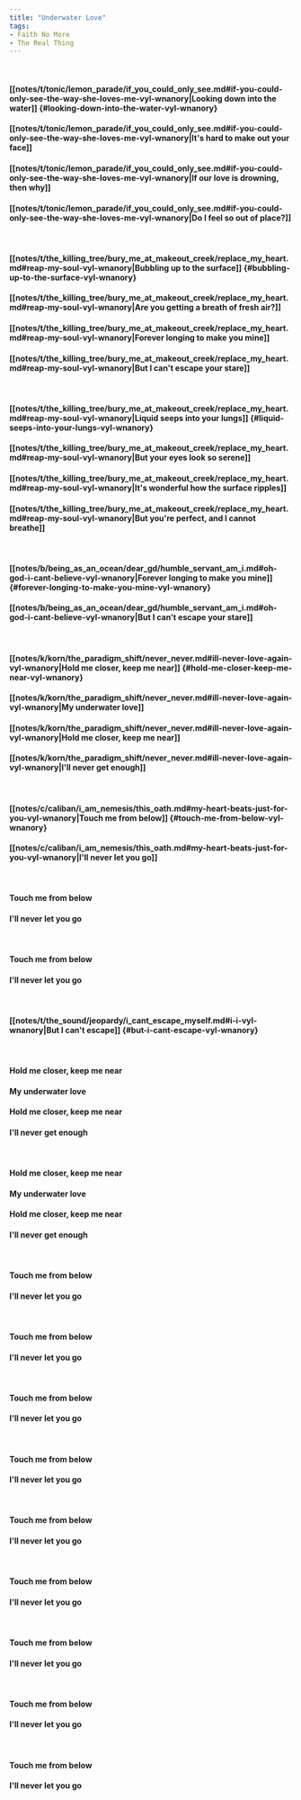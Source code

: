 ```yaml
---
title: "Underwater Love"
tags:
- Faith No More
- The Real Thing
---
```

&nbsp;
#### [[notes/t/tonic/lemon_parade/if_you_could_only_see.md#if-you-could-only-see-the-way-she-loves-me-vyl-wnanory|Looking down into the water]] {#looking-down-into-the-water-vyl-wnanory}
#### [[notes/t/tonic/lemon_parade/if_you_could_only_see.md#if-you-could-only-see-the-way-she-loves-me-vyl-wnanory|It's hard to make out your face]]
#### [[notes/t/tonic/lemon_parade/if_you_could_only_see.md#if-you-could-only-see-the-way-she-loves-me-vyl-wnanory|If our love is drowning, then why]]
#### [[notes/t/tonic/lemon_parade/if_you_could_only_see.md#if-you-could-only-see-the-way-she-loves-me-vyl-wnanory|Do I feel so out of place?]]
&nbsp;
#### [[notes/t/the_killing_tree/bury_me_at_makeout_creek/replace_my_heart.md#reap-my-soul-vyl-wnanory|Bubbling up to the surface]] {#bubbling-up-to-the-surface-vyl-wnanory}
#### [[notes/t/the_killing_tree/bury_me_at_makeout_creek/replace_my_heart.md#reap-my-soul-vyl-wnanory|Are you getting a breath of fresh air?]]
#### [[notes/t/the_killing_tree/bury_me_at_makeout_creek/replace_my_heart.md#reap-my-soul-vyl-wnanory|Forever longing to make you mine]]
#### [[notes/t/the_killing_tree/bury_me_at_makeout_creek/replace_my_heart.md#reap-my-soul-vyl-wnanory|But I can't escape your stare]]
&nbsp;
#### [[notes/t/the_killing_tree/bury_me_at_makeout_creek/replace_my_heart.md#reap-my-soul-vyl-wnanory|Liquid seeps into your lungs]] {#liquid-seeps-into-your-lungs-vyl-wnanory}
#### [[notes/t/the_killing_tree/bury_me_at_makeout_creek/replace_my_heart.md#reap-my-soul-vyl-wnanory|But your eyes look so serene]]
#### [[notes/t/the_killing_tree/bury_me_at_makeout_creek/replace_my_heart.md#reap-my-soul-vyl-wnanory|It's wonderful how the surface ripples]]
#### [[notes/t/the_killing_tree/bury_me_at_makeout_creek/replace_my_heart.md#reap-my-soul-vyl-wnanory|But you're perfect, and I cannot breathe]]
&nbsp;
#### [[notes/b/being_as_an_ocean/dear_gd/humble_servant_am_i.md#oh-god-i-cant-believe-vyl-wnanory|Forever longing to make you mine]] {#forever-longing-to-make-you-mine-vyl-wnanory}
#### [[notes/b/being_as_an_ocean/dear_gd/humble_servant_am_i.md#oh-god-i-cant-believe-vyl-wnanory|But I can't escape your stare]]
&nbsp;
#### [[notes/k/korn/the_paradigm_shift/never_never.md#ill-never-love-again-vyl-wnanory|Hold me closer, keep me near]] {#hold-me-closer-keep-me-near-vyl-wnanory}
#### [[notes/k/korn/the_paradigm_shift/never_never.md#ill-never-love-again-vyl-wnanory|My underwater love]]
#### [[notes/k/korn/the_paradigm_shift/never_never.md#ill-never-love-again-vyl-wnanory|Hold me closer, keep me near]]
#### [[notes/k/korn/the_paradigm_shift/never_never.md#ill-never-love-again-vyl-wnanory|I'll never get enough]]
&nbsp;
#### [[notes/c/caliban/i_am_nemesis/this_oath.md#my-heart-beats-just-for-you-vyl-wnanory|Touch me from below]] {#touch-me-from-below-vyl-wnanory}
#### [[notes/c/caliban/i_am_nemesis/this_oath.md#my-heart-beats-just-for-you-vyl-wnanory|I'll never let you go]]
&nbsp;
#### Touch me from below
#### I'll never let you go
&nbsp;
#### Touch me from below
#### I'll never let you go
&nbsp;
#### [[notes/t/the_sound/jeopardy/i_cant_escape_myself.md#i-i-vyl-wnanory|But I can't escape]] {#but-i-cant-escape-vyl-wnanory}
&nbsp;
#### Hold me closer, keep me near
#### My underwater love
#### Hold me closer, keep me near
#### I'll never get enough
&nbsp;
#### Hold me closer, keep me near
#### My underwater love
#### Hold me closer, keep me near
#### I'll never get enough
&nbsp;
#### Touch me from below
#### I'll never let you go
&nbsp;
#### Touch me from below
#### I'll never let you go
&nbsp;
#### Touch me from below
#### I'll never let you go
&nbsp;
#### Touch me from below
#### I'll never let you go
&nbsp;
#### Touch me from below
#### I'll never let you go
&nbsp;
#### Touch me from below
#### I'll never let you go
&nbsp;
#### Touch me from below
#### I'll never let you go
&nbsp;
#### Touch me from below
#### I'll never let you go
&nbsp;
#### Touch me from below
#### I'll never let you go
